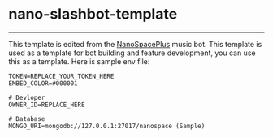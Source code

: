 # nano-slashbot-template
--------------------------------------
This template is edited from the [NanoSpacePlus](https://github.com/Adivise/NanoSpacePlus) music bot. This template is used as a template for bot building and feature development, you can use this as a template. Here is sample env file:
```
TOKEN=REPLACE_YOUR_TOKEN_HERE
EMBED_COLOR=#000001

# Devloper
OWNER_ID=REPLACE_HERE

# Database
MONGO_URI=mongodb://127.0.0.1:27017/nanospace (Sample)
```
